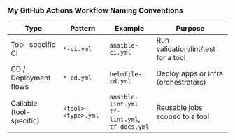 ### My GitHub Actions Workflow Naming Conventions

| Type                     | Pattern             | Example               | Purpose                                |
|--------------------------|---------------------|------------------------|----------------------------------------|
| Tool-specific CI         | `*-ci.yml`          | `ansible-ci.yml`       | Run validation/lint/test for a tool    |
| CD / Deployment flows    | `*-cd.yml`          | `helmfile-cd.yml`      | Deploy apps or infra (orchestrators)   |
| Callable (tool-specific) | `<tool>-<type>.yml` | `ansible-lint.yml`<br>`tf-lint.yml`, `tf-docs.yml` | Reusable jobs scoped to a tool         |
